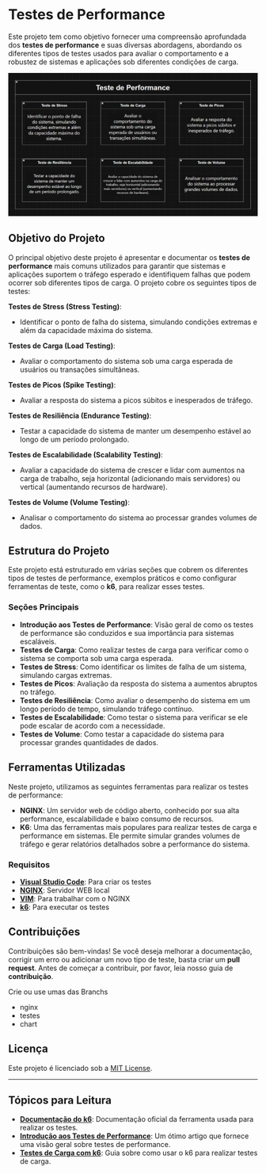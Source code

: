 # Testes de Performance

Este projeto tem como objetivo fornecer uma compreensão aprofundada dos **testes de performance** e suas diversas abordagens, abordando os diferentes tipos de testes usados para avaliar o comportamento e a robustez de sistemas e aplicações sob diferentes condições de carga.

<div align="center">
   <img src="./images/performance.png">
</div>

## Objetivo do Projeto

O principal objetivo deste projeto é apresentar e documentar os **testes de performance** mais comuns utilizados para garantir que sistemas e aplicações suportem o tráfego esperado e identifiquem falhas que podem ocorrer sob diferentes tipos de carga. O projeto cobre os seguintes tipos de testes:

**Testes de Stress (Stress Testing)**: 
- Identificar o ponto de falha do sistema, simulando condições extremas e além da capacidade máxima do sistema.

**Testes de Carga (Load Testing)**: 
- Avaliar o comportamento do sistema sob uma carga esperada de usuários ou transações simultâneas.

**Testes de Picos (Spike Testing)**: 
- Avaliar a resposta do sistema a picos súbitos e inesperados de tráfego.

**Testes de Resiliência (Endurance Testing)**: 
- Testar a capacidade do sistema de manter um desempenho estável ao longo de um período prolongado.

**Testes de Escalabilidade (Scalability Testing)**: 
- Avaliar a capacidade do sistema de crescer e lidar com aumentos na carga de trabalho, seja horizontal (adicionando mais servidores) ou vertical (aumentando recursos de hardware).

**Testes de Volume (Volume Testing)**: 
- Analisar o comportamento do sistema ao processar grandes volumes de dados.

## Estrutura do Projeto

Este projeto está estruturado em várias seções que cobrem os diferentes tipos de testes de performance, exemplos práticos e como configurar ferramentas de teste, como o **k6**, para realizar esses testes.

### Seções Principais

- **Introdução aos Testes de Performance**: Visão geral de como os testes de performance são conduzidos e sua importância para sistemas escaláveis.
- **Testes de Carga**: Como realizar testes de carga para verificar como o sistema se comporta sob uma carga esperada.
- **Testes de Stress**: Como identificar os limites de falha de um sistema, simulando cargas extremas.
- **Testes de Picos**: Avaliação da resposta do sistema a aumentos abruptos no tráfego.
- **Testes de Resiliência**: Como avaliar o desempenho do sistema em um longo período de tempo, simulando tráfego contínuo.
- **Testes de Escalabilidade**: Como testar o sistema para verificar se ele pode escalar de acordo com a necessidade.
- **Testes de Volume**: Como testar a capacidade do sistema para processar grandes quantidades de dados.

## Ferramentas Utilizadas

Neste projeto, utilizamos as seguintes ferramentas para realizar os testes de performance:

- **NGINX**: Um servidor web de código aberto, conhecido por sua alta performance, escalabilidade e baixo consumo de recursos.
- **K6**: Uma das ferramentas mais populares para realizar testes de carga e performance em sistemas. Ele permite simular grandes volumes de tráfego e gerar relatórios detalhados sobre a performance do sistema.


### Requisitos

- [**Visual Studio Code**](https://code.visualstudio.com/download): Para criar os testes
- [**NGINX**](./setup/nginx/0-nginx.md): Servidor WEB local
- [**VIM**](./setup/vim/vim.md): Para trabalhar com o NGINX
- [**k6**](./setup/k6/install.md): Para executar os testes

## Contribuições

Contribuições são bem-vindas! Se você deseja melhorar a documentação, corrigir um erro ou adicionar um novo tipo de teste, basta criar um **pull request**. Antes de começar a contribuir, por favor, leia nosso guia de **contribuição**.

Crie ou use umas das Branchs

- nginx
- testes
- chart

## Licença

Este projeto é licenciado sob a [MIT License](LICENSE).

---

## Tópicos para Leitura

- **[Documentação do k6](https://k6.io/docs/)**: Documentação oficial da ferramenta usada para realizar os testes.
- **[Introdução aos Testes de Performance](https://www.guru99.com/performance-testing.html)**: Um ótimo artigo que fornece uma visão geral sobre testes de performance.
- **[Testes de Carga com k6](https://k6.io/docs/using-k6/)**: Guia sobre como usar o k6 para realizar testes de carga.